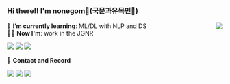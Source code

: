   ### Hi there!! I'm nonegom🐻(국문과유목민🐪)
<div align="left">
  <img align="right" src="https://github-readme-stats.vercel.app/api?username=nonegom&show_icons=true&hide=stars&theme=radical&&layout=compact&langs_count=10"/>
  
  🌱 **I’m currently learning**: ML/DL with NLP and DS  
  🙋‍♂️ **Now I'm**: work in the JGNR
  
  <a href="https://www.python.org"><img src="https://img.shields.io/badge/python-3670A0?style=flat-square&logo=python&logoColor=white"/></a>
  <a href="https://pytorch.org/"><img src="https://img.shields.io/badge/PyTorch-%23EE4C2C.svg?style=flat-square&logo=PyTorch&logoColor=white"/></a>
  <a href="https://solved.ac/fksl9959"><img src="http://mazassumnida.wtf/api/mini/generate_badge?boj=fksl9959"/></a> 
  
  🧾 **Contact and Record**
  
  <a href="mailto:fksl9959@naver.com"><img src="https://img.shields.io/badge/Email-3DDC84?style=flat-square&logo=Gmail&logoColor=white"/></a>
  <a href="https://cold-soup.tistory.com"><img src="https://img.shields.io/badge/Tstory-FF8400?style=flat-square&logo=Blogger&logoColor=white"/></a>
  <a href="https://drive.google.com/file/d/1IvKyZ_uWddjkoP0k6z-Et0CFbW8zFm9r/view?usp=sharing"><img src="https://img.shields.io/badge/Resume-FF0444?style=flat-square&logo=googledrive&logoColor=white"/></a>
  <br>
</div>
  

 
